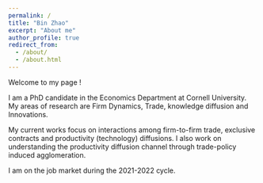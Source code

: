 ```yaml
---
permalink: /
title: "Bin Zhao"
excerpt: "About me"
author_profile: true
redirect_from: 
  - /about/
  - /about.html
---
```


Welcome to my page !

I am a PhD candidate in the Economics Department at Cornell University. My areas of research are Firm Dynamics, Trade, knowledge diffusion and Innovations. 

My current works focus on interactions among firm-to-firm trade, exclusive contracts and productivity (technology) diffusions.  I also work on understanding the productivity diffusion channel through trade-policy induced agglomeration.
 
I am on the job market during the 2021-2022 cycle. 


